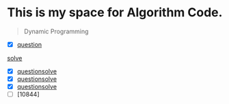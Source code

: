 # This is my space for Algorithm Code.


>Dynamic Programming 

- [x] [question](https://www.acmicpc.net/problem/1463)


[solve](https://github.com/namelessing/hello-world/1463.cpp/)
- [x] [question](https://www.acmicpc.net/problem/11726)[solve](https://github.com/namelessing/hello-world/11726.cpp/)
- [x] [question](https://www.acmicpc.net/problem/11727)[solve](https://github.com/namelessing/hello-world/11727.cpp/)
- [x] [question](https://www.acmicpc.net/problem/9095)[solve](https://github.com/namelessing/hello-world/9095.cpp/)
- [ ] [10844]
